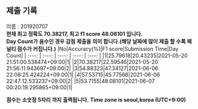 


  
## 제출 기록  
이름 : 201920707  
**현재 최고 정확도 70.38217, 최고 f1 score 48.08101 입니다.**  
**Day Count가 음수인 경우 감점 제출을 의미 합니다.(해당 날짜에 많이 제출 할 수록 페널티 점수가 커집니다.)**
|No|Accuracy(%)|F1 score|Submission Time|Day Count|
| :---: | :---: | :---: | :---: | :---: |
|1|25.79618|20.43235|2021-05-20 21:51:00.538474+09:00|1|
|2|70.38217|22.59546|2021-05-20 21:56:11.943697+09:00|2|
|3|54.88323|47.34127|2021-06-06 22:08:25.424224+09:00|1|
|4|57.53715|45.77566|2021-06-06 22:47:12.533237+09:00|2|
|5|53.7155|48.08101|2021-06-07 00:20:19.295865+09:00|1|


**점수는 소숫점 5자리 까지 출력됩니다.**
**Time zone is seoul,korea (UTC+9:00)**
